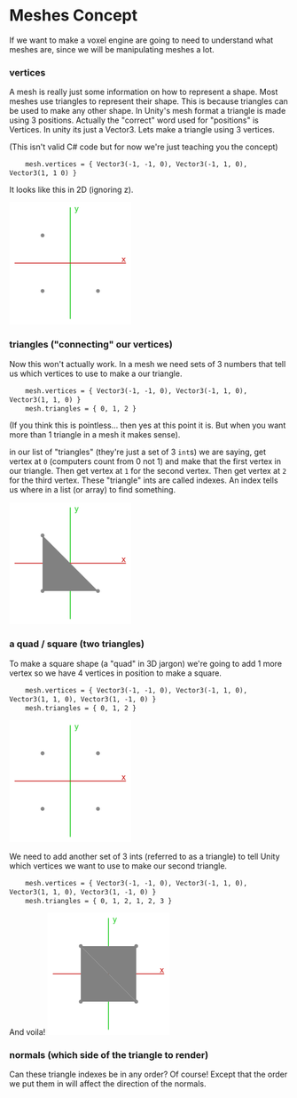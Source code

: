 # Meshes Concept
If we want to make a voxel engine are going to need to understand what meshes are, since we will be manipulating meshes a lot. 


### vertices
A mesh is really just some information on how to represent a shape. Most meshes use triangles to represent their shape. This is because triangles can be used to make any other shape. In Unity's mesh format a triangle is made using 3 positions. Actually the "correct" word used for "positions" is Vertices. In unity its just a Vector3. Lets make a triangle using 3 vertices.

(This isn't valid C# code but for now we're just teaching you the concept)

```
    mesh.vertices = { Vector3(-1, -1, 0), Vector3(-1, 1, 0), Vector3(1, 1 0) }
```

It looks like this in 2D (ignoring z).

![three vertices](/Resources/assets/three_vertices.png)


### triangles ("connecting" our vertices)
Now this won't actually work. In a mesh we need sets of 3 numbers that tell us which vertices to use to make a our triangle. 

```
    mesh.vertices = { Vector3(-1, -1, 0), Vector3(-1, 1, 0), Vector3(1, 1, 0) }
    mesh.triangles = { 0, 1, 2 }
```

(If you think this is pointless... then yes at this point it is. But when you want more than 1 triangle in a mesh it makes sense).

in our list of "triangles" (they're just a set of 3 `int`s) we are saying, get vertex at `0` (computers count from 0 not 1) and make that the first vertex in our triangle. Then get vertex at `1` for the second vertex. Then get vertex at `2` for the third vertex. These "triangle" ints are called indexes. An index tells us where in a list (or array) to find something.

![triangle mesh](/Resources/assets/triangle_mesh.png)


###  a quad / square (two triangles)
To make a square shape (a "quad" in 3D jargon) we're going to add 1 more vertex so we have 4 vertices in position to make a square.
```
    mesh.vertices = { Vector3(-1, -1, 0), Vector3(-1, 1, 0), Vector3(1, 1, 0), Vector3(1, -1, 0) }
    mesh.triangles = { 0, 1, 2 }
```

![four vertices](/Resources/assets/four_vertices.png)

We need to add another set of 3 ints (referred to as a triangle) to tell Unity which vertices we want to use to make our second triangle.

```
    mesh.vertices = { Vector3(-1, -1, 0), Vector3(-1, 1, 0), Vector3(1, 1, 0), Vector3(1, -1, 0) }
    mesh.triangles = { 0, 1, 2, 1, 2, 3 }
```
And voila!
![quad mesh](/Resources/assets/quad_mesh.png)


### normals (which side of the triangle to render)
Can these triangle indexes be in any order? Of course! Except that the order we put them in will affect the direction of the normals.

